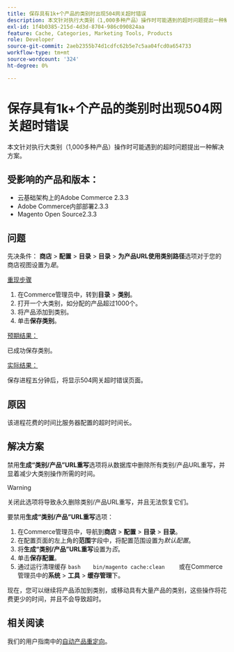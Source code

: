 ```yaml
---
title: 保存具有1k+个产品的类别时出现504网关超时错误
description: 本文针对执行大类别（1,000多种产品）操作时可能遇到的超时问题提出一种解决方案。
exl-id: 1f4b0385-215d-4d3d-8704-986c090824aa
feature: Cache, Categories, Marketing Tools, Products
role: Developer
source-git-commit: 2aeb2355b74d1cdfc62b5e7c5aa04fcd0a654733
workflow-type: tm+mt
source-wordcount: '324'
ht-degree: 0%

---
```


# 保存具有1k+个产品的类别时出现504网关超时错误

本文针对执行大类别（1,000多种产品）操作时可能遇到的超时问题提出一种解决方案。

## 受影响的产品和版本：

* 云基础架构上的Adobe Commerce 2.3.3
* Adobe Commerce内部部署2.3.3
* Magento Open Source2.3.3

## 问题

先决条件： **商店** > **配置** > **目录** > **目录** > **为产品URL使用类别路径**&#x200B;选项对于您的商店视图设置为&#x200B;*是*。

<u>重现步骤</u>

1. 在Commerce管理员中，转到&#x200B;**目录** > **类别**。
1. 打开一个大类别，如分配的产品超过1000个。
1. 将产品添加到类别。
1. 单击&#x200B;**保存类别**。

<u>预期结果：</u>

已成功保存类别。

<u>实际结果：</u>

保存进程五分钟后，将显示504网关超时错误页面。

## 原因

该进程花费的时间比服务器配置的超时时间长。

## 解决方案

禁用&#x200B;**生成“类别/产品”URL重写**&#x200B;选项将从数据库中删除所有类别/产品URL重写，并显着减少大类别操作所需的时间。

>[!WARNING]
>
>关闭此选项将导致永久删除类别/产品URL重写，并且无法恢复它们。

要禁用&#x200B;**生成“类别/产品”URL重写**&#x200B;选项：

1. 在Commerce管理员中，导航到&#x200B;**商店** > **配置** > **目录** > **目录**。
1. 在配置页面的左上角的&#x200B;**范围**&#x200B;字段中，将配置范围设置为&#x200B;*默认配置*。
1. 将&#x200B;**生成“类别/产品”URL重写**&#x200B;设置为&#x200B;*否*。
1. 单击&#x200B;**保存配置**。
1. 通过运行清理缓存    ```bash    bin/magento cache:clean    ```    或在Commerce管理员中的&#x200B;**系统** > **工具** > **缓存管理**&#x200B;下。

现在，您可以继续将产品添加到类别，或移动具有大量产品的类别，这些操作将花费更少的时间，并且不会导致超时。

## 相关阅读

我们的用户指南中的[自动产品重定向](https://experienceleague.adobe.com/zh-hans/docs/commerce-admin/marketing/seo/url-rewrites/url-redirect-product-automatic)。
